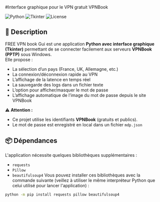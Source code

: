 #Interface graphique pour le VPN gratuit VPNBook

![Python](https://img.shields.io/badge/Python-3.9%2B-blue)
![Tkinter](https://img.shields.io/badge/GUI-Tkinter-green)
![License](https://img.shields.io/badge/License-MIT-yellow)

## 📌 Description
FREE VPN book Gui est une application **Python avec interface graphique (Tkinter)** permettant de se connecter facilement aux serveurs **VPNBook (PPTP)** sous Windows.  
Elle propose :
- La sélection d’un pays (France, UK, Allemagne, etc.)
- La connexion/déconnexion rapide au VPN
- L’affichage de la latence en temps réel
- La sauvegarde des logs dans un fichier texte
- L’option pour afficher/masquer le mot de passe
- L’affichage automatique de l’image du mot de passe depuis le site VPNBook

⚠️ **Attention :**
- Ce projet utilise les identifiants **VPNBook** (gratuits et publics).
- Le mot de passe est enregistré en local dans un fichier `mdp.json`

## 📦 Dépendances

L'application nécessite quelques bibliothèques supplémentaires :

- `requests`
- `Pillow`
- `beautifulsoup4`
Vous pouvez installer ces bibliothèques avec la commande suivante (veillez à
utiliser le même interpréteur Python que celui utilisé pour lancer
l'application) :

```bash
python -m pip install requests pillow beautifulsoup4
```
